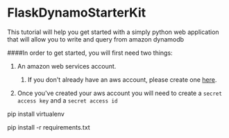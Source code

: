 # FlaskDynamoStarterKit

This tutorial will help you get started with a simply python web application that will allow you to write and query from amazon dynamodb

####In order to get started, you will first need two things:

1. An amazon web services account.
    1. If you don't already have an aws account, please create one [here](http://aws.amazon.com).

2. Once you've created your aws account you will need to create a `secret access key` and a `secret access id`



pip install virtualenv

pip install -r requirements.txt
